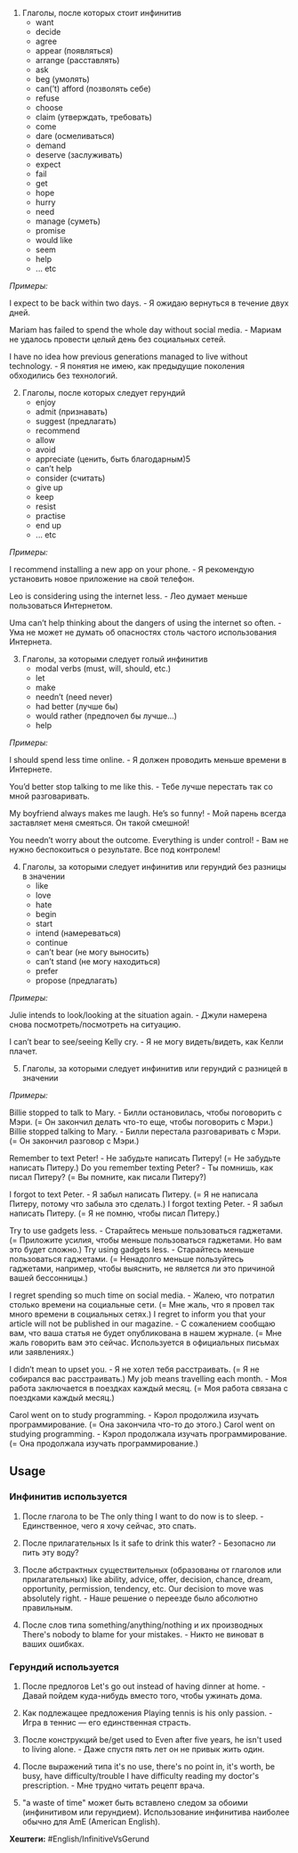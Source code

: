 
1) Глаголы, после которых стоит инфинитив
	- want
	- decide
	- agree
	- appear (появляться)
	- arrange (расставлять)
	- ask
	- beg (умолять)
	- can(’t) afford (позволять себе)
	- refuse
	- choose
	- claim (утверждать, требовать)
	- come
	- dare (осмеливаться)
	- demand
	- deserve (заслуживать)
	- expect
	- fail
	- get
	- hope
	- hurry
	- need
	- manage (суметь)
	- promise
	- would like
	- seem
	- help
	- ... etc

*Примеры:*

I expect to be back within two days. - Я ожидаю вернуться в течение двух дней.

Mariam has failed to spend the whole day without social media. - Мариам не удалось провести целый день без социальных сетей.

I have no idea how previous generations managed to live without technology. - Я понятия не имею, как предыдущие поколения обходились без технологий.


2) Глаголы, после которых следует герундий
	- enjoy
	- admit (признавать)
	- suggest (предлагать)
	- recommend
	- allow
	- avoid
	- appreciate (ценить, быть благодарным)5
	- can’t help
	- consider (считать)
	- give up
	- keep
	- resist
	- practise
	- end up
	- ... etc

*Примеры:*

I recommend installing a new app on your phone. - Я рекомендую установить новое приложение на свой телефон.

Leo is considering using the internet less. - Лео думает меньше пользоваться Интернетом.

Uma can’t help thinking about the dangers of using the internet so often. - Ума не может не думать об опасностях столь частого использования Интернета.

3) Глаголы, за которыми следует голый инфинитив
	- modal verbs (must, will, should, etc.)
	- let
	- make
	- needn’t (need never)
	- had better (лучше бы)
	- would rather (предпочел бы лучше...)
	- help

*Примеры:*

I should spend less time online. - Я должен проводить меньше времени в Интернете.

You’d better stop talking to me like this. - Тебе лучше перестать так со мной разговаривать.

My boyfriend always makes me laugh. He’s so funny! - Мой парень всегда заставляет меня смеяться. Он такой смешной!

You needn’t worry about the outcome. Everything is under control! - Вам не нужно беспокоиться о результате. Все под контролем!

4) Глаголы, за которыми следует инфинитив или герундий без разницы в значении
	- like
	- love
	- hate
	- begin
	- start
	- intend (намереваться)
	- continue
	- can’t bear (не могу выносить)
	- can’t stand (не могу находиться)
	- prefer
	- propose (предлагать)

*Примеры:*

Julie intends to look/looking at the situation again. - Джули намерена снова посмотреть/посмотреть на ситуацию.

I can’t bear to see/seeing Kelly cry. - Я не могу видеть/видеть, как Келли плачет.

5) Глаголы, за которыми следует инфинитив или герундий с разницей в значении

*Примеры:*

Billie stopped to talk to Mary. - Билли остановилась, чтобы поговорить с Мэри. (= Он закончил делать что-то еще, чтобы поговорить с Мэри.)
Billie stopped talking to Mary. - Билли перестала разговаривать с Мэри. (= Он закончил разговор с Мэри.)

Remember to text Peter! - Не забудьте написать Питеру! (= Не забудьте написать Питеру.)
Do you remember texting Peter? - Ты помнишь, как писал Питеру? (= Вы помните, как писали Питеру?)

I forgot to text Peter. - Я забыл написать Питеру. (= Я не написала Питеру, потому что забыла это сделать.)
I forgot texting Peter. - Я забыл написать Питеру. (= Я не помню, чтобы писал Питеру.)

Try to use gadgets less. - Старайтесь меньше пользоваться гаджетами. (= Приложите усилия, чтобы меньше пользоваться гаджетами. Но вам это будет сложно.)
Try using gadgets less. - Старайтесь меньше пользоваться гаджетами. (= Ненадолго меньше пользуйтесь гаджетами, например, чтобы выяснить, не является ли это причиной вашей бессонницы.)

I regret spending so much time on social media. - Жалею, что потратил столько времени на социальные сети. (= Мне жаль, что я провел так много времени в социальных сетях.)
I regret to inform you that your article will not be published in our magazine. - С сожалением сообщаю вам, что ваша статья не будет опубликована в нашем журнале. (= Мне жаль говорить вам это сейчас. Используется в официальных письмах или заявлениях.)

I didn’t mean to upset you. - Я не хотел тебя расстраивать. (= Я не собирался вас расстраивать.)
My job means travelling each month. - Моя работа заключается в поездках каждый месяц. (= Моя работа связана с поездками каждый месяц.)

Carol went on to study programming. - Кэрол продолжила изучать программирование. (= Она закончила что-то до этого.)
Carol went on studying programming. - Кэрол продолжала изучать программирование. (= Она продолжала изучать программирование.)

## Usage

### Инфинитив используется

1) После глагола to be
The only thing I want to do now is to sleep. - Единственное, чего я хочу сейчас, это спать.

2) После прилагательных
Is it safe to drink this water? - Безопасно ли пить эту воду?

3) После абстрактных существительных  (образованы от глаголов или прилагательных) like ability, advice, offer, decision, chance, dream, opportunity, permission, tendency, etc.
Our decision to move was absolutely right. - Наше решение о переезде было абсолютно правильным.

4) После слов типа something/anything/nothing и их производных
There's nobody to blame for your mistakes. - Никто не виноват в ваших ошибках.

### Герундий используется

1) После предлогов
Let's go out instead of having dinner at home. - Давай пойдем куда-нибудь вместо того, чтобы ужинать дома.

2) Как подлежащее предложения
Playing tennis is his only passion. - Игра в теннис — его единственная страсть.

3) После конструкций be/get used to
Even after five years, he isn't used to living alone. - Даже спустя пять лет он не привык жить один.

4) После выражений типа it's no use, there's no point in, it's worth, be busy, have difficulty/trouble
I have difficulty reading my doctor's prescription. - Мне трудно читать рецепт врача.

5) "a waste of time" может быть вставлено следом за обоими (инфинитивом или герундием). Использование инфинитива наиболее обычно для AmE (American English).

**Хештеги:** #English/InfinitiveVsGerund